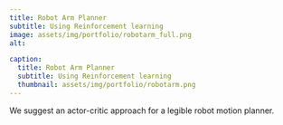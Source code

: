 ```yaml
---
title: Robot Arm Planner
subtitle: Using Reinforcement learning
image: assets/img/portfolio/robotarm_full.png
alt: 

caption:
  title: Robot Arm Planner
  subtitle: Using Reinforcement learning
  thumbnail: assets/img/portfolio/robotarm.png
---
```

We suggest an actor-critic approach for a legible robot motion planner.

